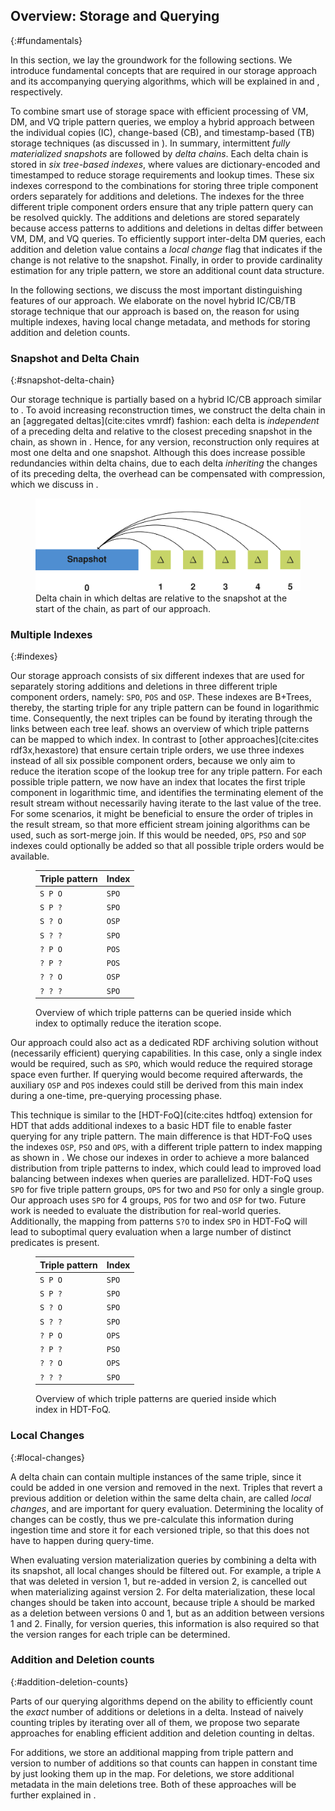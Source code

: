 ## Overview: Storage and Querying
{:#fundamentals}

In this section, we lay the groundwork for the following sections.
We introduce fundamental concepts
that are required in our storage approach and its accompanying querying algorithms,
which will be explained in [](#storage) and [](#querying), respectively.

To combine smart use of storage space with efficient processing of VM, DM, and VQ triple pattern queries,
we employ a hybrid approach between the individual copies (IC), change-based (CB), and timestamp-based (TB) storage techniques (as discussed in [](#related-work)).
In summary, intermittent _fully materialized snapshots_ are followed by _delta chains_.
Each delta chain is stored in _six tree-based indexes_, where values are dictionary-encoded and timestamped
to reduce storage requirements and lookup times.
These six indexes correspond to the combinations for storing three triple component orders
separately for additions and deletions.
The indexes for the three different triple component orders
ensure that any triple pattern query can be resolved quickly.
The additions and deletions are stored separately
because access patterns to additions and deletions in deltas differ between VM, DM, and VQ queries.
To efficiently support inter-delta DM queries, each addition and deletion value contains a _local change_ flag
that indicates if the change is not relative to the snapshot.
Finally, in order to provide cardinality estimation for any triple pattern,
we store an additional count data structure.

In the following sections, we discuss the most important distinguishing features of our approach.
We elaborate on the novel hybrid IC/CB/TB storage technique that our approach is based on,
the reason for using multiple indexes,
having local change metadata,
and methods for storing addition and deletion counts.

### Snapshot and Delta Chain
{:#snapshot-delta-chain}

Our storage technique is partially based on a hybrid IC/CB approach similar to [](#regular-delta-chain).
To avoid increasing reconstruction times,
we construct the delta chain in an [aggregated deltas](cite:cites vmrdf) fashion:
each delta is _independent_ of a preceding delta and relative to the closest preceding snapshot in the chain, as shown in [](#alternative-delta-chain).
Hence, for any version, reconstruction only requires at most one delta and one snapshot.
Although this does increase possible redundancies within delta chains,
due to each delta _inheriting_ the changes of its preceding delta,
the overhead can be compensated with compression, which we discuss in [](#storage).

<figure id="alternative-delta-chain">
<img src="img/alternative-delta-chain.svg" alt="[alternative delta chain]">
<figcaption markdown="block">
Delta chain in which deltas are relative to the snapshot at the start of the chain, as part of our approach.
</figcaption>
</figure>

### Multiple Indexes
{:#indexes}

Our storage approach consists of six different indexes that are used for separately storing additions and deletions
in three different triple component orders, namely: `SPO`, `POS` and `OSP`.
These indexes are B+Trees, thereby, the starting triple for any triple pattern can be found in logarithmic time.
Consequently, the next triples can be found by iterating through the links between each tree leaf.
[](#triple-pattern-index-mapping) shows an overview of which triple patterns can be mapped to which index.
In contrast to [other approaches](cite:cites rdf3x,hexastore) that ensure certain triple orders,
we use three indexes instead of all six possible component orders,
because we only aim to reduce the iteration scope of the lookup tree for any triple pattern.
For each possible triple pattern,
we now have an index that locates the first triple component in logarithmic time,
and identifies the terminating element of the result stream without necessarily having iterate to the last value of the tree.
For some scenarios, it might be beneficial to ensure the order of triples in the result stream,
so that more efficient stream joining algorithms can be used, such as sort-merge join.
If this would be needed, `OPS`, `PSO` and `SOP` indexes could optionally be added
so that all possible triple orders would be available.

<figure id="triple-pattern-index-mapping" class="table" markdown="1">

| Triple pattern | Index |
| -------------- |-------|
| `S P O`        | `SPO` |
| `S P ?`        | `SPO` |
| `S ? O`        | `OSP` |
| `S ? ?`        | `SPO` |
| `? P O`        | `POS` |
| `? P ?`        | `POS` |
| `? ? O`        | `OSP` |
| `? ? ?`        | `SPO` |


<figcaption markdown="block">
Overview of which triple patterns can be queried inside which index to optimally reduce the iteration scope.
</figcaption>
</figure>

Our approach could also act as a dedicated RDF archiving solution
without (necessarily efficient) querying capabilities.
In this case, only a single index would be required, such as `SPO`, which would reduce the required storage space even further.
If querying would become required afterwards,
the auxiliary `OSP` and `POS` indexes could still be derived from this main index
during a one-time, pre-querying processing phase.

This technique is similar to the [HDT-FoQ](cite:cites hdtfoq) extension for HDT that adds additional indexes to a basic HDT file
to enable faster querying for any triple pattern.
The main difference is that HDT-FoQ uses the indexes `OSP`, `PSO` and `OPS`,
with a different triple pattern to index mapping as shown in [](#triple-pattern-index-mapping-hdt).
We chose our indexes in order to achieve a more balanced distribution from triple patterns to index,
which could lead to improved load balancing between indexes when queries are parallelized.
HDT-FoQ uses `SPO` for five triple pattern groups, `OPS` for two and `PSO` for only a single group.
Our approach uses `SPO` for 4 groups, `POS` for two and `OSP` for two.
Future work is needed to evaluate the distribution for real-world queries.
Additionally, the mapping from patterns `S?O` to index `SPO` in HDT-FoQ will lead to suboptimal query evaluation
when a large number of distinct predicates is present.

<figure id="triple-pattern-index-mapping-hdt" class="table" markdown="1">

| Triple pattern | Index |
| -------------- |-------|
| `S P O`        | `SPO` |
| `S P ?`        | `SPO` |
| `S ? O`        | `SPO` |
| `S ? ?`        | `SPO` |
| `? P O`        | `OPS` |
| `? P ?`        | `PSO` |
| `? ? O`        | `OPS` |
| `? ? ?`        | `SPO` |


<figcaption markdown="block">
Overview of which triple patterns are queried inside which index in HDT-FoQ.
</figcaption>
</figure>

### Local Changes
{:#local-changes}

A delta chain can contain multiple instances of the same triple,
since it could be added in one version and removed in the next.
Triples that revert a previous addition or deletion within the same delta chain, are called _local changes_,
and are important for query evaluation.
Determining the locality of changes can be costly,
thus we pre-calculate this information during ingestion time and store it for each versioned triple,
so that this does not have to happen during query-time.

When evaluating version materialization queries by combining a delta with its snapshot,
all local changes should be filtered out.
For example, a triple `A` that was deleted in version 1, but re-added in version 2,
is cancelled out when materializing against version 2.
For delta materialization, these local changes should be taken into account,
because triple `A` should be marked as a deletion between versions 0 and 1,
but as an addition between versions 1 and 2.
Finally, for version queries, this information is also required
so that the version ranges for each triple can be determined.

### Addition and Deletion counts
{:#addition-deletion-counts}

Parts of our querying algorithms depend on the ability to efficiently count
the _exact_ number of additions or deletions in a delta.
Instead of naively counting triples by iterating over all of them,
we propose two separate approaches for enabling efficient addition and deletion counting in deltas.

For additions, we store an additional mapping from triple pattern and version to number of additions
so that counts can happen in constant time by just looking them up in the map.
For deletions, we store additional metadata in the main deletions tree.
Both of these approaches will be further explained in [](#storage).
